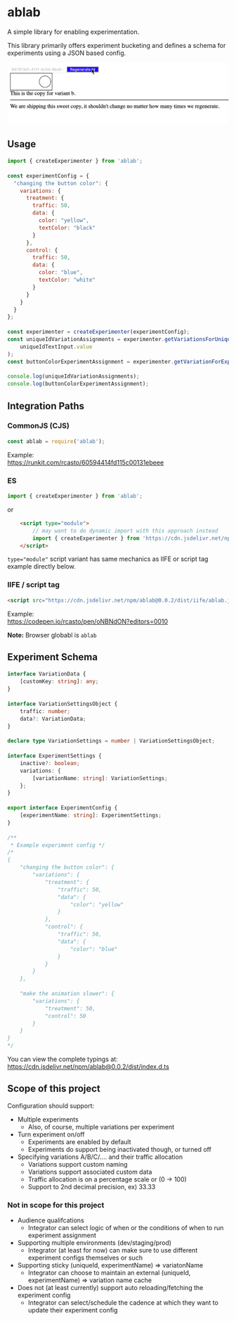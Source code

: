 # ablab
A simple library for enabling experimentation.

This library primarily offers experiment bucketing and defines a schema for experiments using a JSON based config.

![ablab sample gif](./ablab-example.gif)

## Usage
```javascript
import { createExperimenter } from 'ablab';

const experimentConfig = {
  "changing the button color": {
    variations: {
      treatment: {
        traffic: 50,
        data: {
          color: "yellow",
          textColor: "black"
        }
      },
      control: {
        traffic: 50,
        data: {
          color: "blue",
          textColor: "white"
        }
      }
    }
  }
};

const experimenter = createExperimenter(experimentConfig);
const uniqueIdVariationAssignments = experimenter.getVariationsForUniqueId(
    uniqueIdTextInput.value
);
const buttonColorExperimentAssignment = experimenter.getVariationForExperiment('changing the button color', 'unique-id');

console.log(uniqueIdVariationAssignments);
console.log(buttonColorExperimentAssignment);
```

## Integration Paths
### CommonJS (CJS)
```javascript
const ablab = require('ablab');
```

Example:  
https://runkit.com/rcasto/60594414fd115c00131ebeee

### ES
```javascript
import { createExperimenter } from 'ablab';
```

or

```html
    <script type="module">
        // may want to do dynamic import with this approach instead
        import { createExperimenter } from 'https://cdn.jsdelivr.net/npm/ablab@0.0.2/dist/es/ablab.js';
    </script>

```

`type="module"` script variant has same mechanics as IIFE or script tag example directly below.

### IIFE / script tag
```html
<script src="https://cdn.jsdelivr.net/npm/ablab@0.0.2/dist/iife/ablab.js"></script>
```

Example:  
https://codepen.io/rcasto/pen/oNBNdON?editors=0010

**Note:** Browser globabl is `ablab`
## Experiment Schema
```typescript
interface VariationData {
    [customKey: string]: any;
}

interface VariationSettingsObject {
    traffic: number;
    data?: VariationData;
}

declare type VariationSettings = number | VariationSettingsObject;

interface ExperimentSettings {
    inactive?: boolean;
    variations: {
        [variationName: string]: VariationSettings;
    };
}

export interface ExperimentConfig {
    [experimentName: string]: ExperimentSettings;
}

/**
 * Example experiment config */
/* 
{
    "changing the button color": {
        "variations": {
            "treatment": {
                "traffic": 50,
                "data": {
                    "color": "yellow"
                }
            },
            "control": {
                "traffic": 50,
                "data": {
                    "color": "blue"
                }
            }
        }
    },

    "make the animation slower": {
        "variations": {
            "treatment": 50,
            "control": 50
        }
    }
}
*/
```

You can view the complete typings at:  
https://cdn.jsdelivr.net/npm/ablab@0.0.2/dist/index.d.ts
## Scope of this project
Configuration should support:
- Multiple experiments
    - Also, of course, multiple variations per experiment
- Turn experiment on/off
    - Experiments are enabled by default
    - Experiments do support being inactivated though, or turned off
- Specifying variations A/B/C/.... and their traffic allocation
    - Variations support custom naming
    - Variations support associated custom data
    - Traffic allocation is on a percentage scale or (0 -> 100)
    - Support to 2nd decimal precision, ex) 33.33

### Not in scope for this project
- Audience qualifcations
    - Integrator can select logic of when or the conditions of when to run experiment assignment
- Supporting multiple environments (dev/staging/prod)
    - Integrator (at least for now) can make sure to use different experiment configs themselves or such
- Supporting sticky (uniqueId, experimentName) => variatonName
    - Integrator can choose to maintain an external (uniqueId, experimentName) => variation name cache
- Does not (at least currently) support auto reloading/fetching the experiment config
    - Integrator can select/schedule the cadence at which they want to update their experiment config